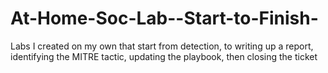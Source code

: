 # At-Home-Soc-Lab--Start-to-Finish-
Labs I created on my own that start from detection, to writing up a report, identifying the MITRE tactic, updating the playbook, then closing the ticket
